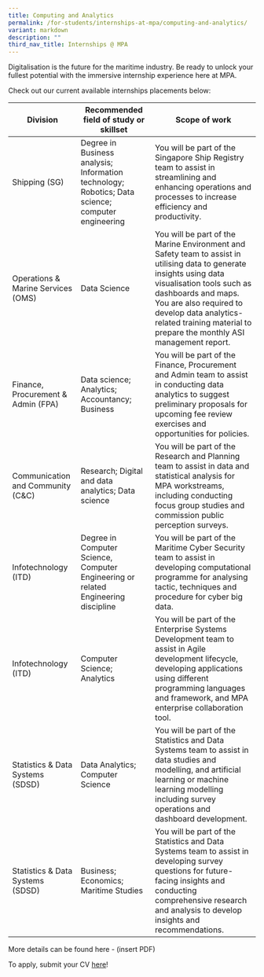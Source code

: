 ```yaml
---
title: Computing and Analytics
permalink: /for-students/internships-at-mpa/computing-and-analytics/
variant: markdown
description: ""
third_nav_title: Internships @ MPA
---
```

Digitalisation is the future for the maritime industry. Be ready to unlock your fullest potential with the immersive internship experience here at MPA. 

Check out our current available internships placements below:

| Division | Recommended field of study or skillset | Scope of work |
| -------- | -------- | -------- |
| Shipping (SG)      | Degree in Business analysis; Information technology; Robotics; Data science; computer engineering     | You will be part of the Singapore Ship Registry team to assist in streamlining and enhancing operations and processes to increase efficiency and productivity.     |
| Operations & Marine Services (OMS)      | Data Science     | You will be part of the Marine Environment and Safety team to assist in utilising data to generate insights using data visualisation tools such as dashboards and maps. You are also required to develop data analytics-related training material to prepare the monthly ASI management report.     |
| Finance, Procurement & Admin (FPA)      | Data science; Analytics; Accountancy; Business     | You will be part of the Finance, Procurement and Admin team to assist in conducting data analytics to suggest preliminary proposals for upcoming fee review exercises and opportunities for policies.     |
| Communication and Community (C&C)      | Research; Digital and data analytics; Data science     | You will be part of the Research and Planning team to assist in data and statistical analysis for MPA workstreams, including conducting focus group studies and commission public perception surveys.     |
| Infotechnology (ITD)      | Degree in Computer Science, Computer Engineering or related Engineering discipline     | You will be part of the Maritime Cyber Security team to assist in developing computational programme for analysing tactic, techniques and procedure for cyber big data.     |
| Infotechnology (ITD)      | Computer Science; Analytics     | You will be part of the Enterprise Systems Development team to assist in Agile development lifecycle, developing applications using different programming languages and framework, and MPA enterprise collaboration tool.     |
| Statistics & Data Systems (SDSD)      | Data Analytics; Computer Science     | You will be part of the Statistics and Data Systems team to assist in data studies and modelling, and artificial learning or machine learning modelling including survey operations and dashboard development.     |
| Statistics & Data Systems (SDSD)      | Business; Economics; Maritime Studies      | You will be part of the Statistics and Data Systems team to assist in developing survey questions for future-facing insights and conducting comprehensive research and analysis to develop insights and recommendations.     |

More details can be found here - (insert PDF)

To apply, submit your CV [here](forms.sg)!